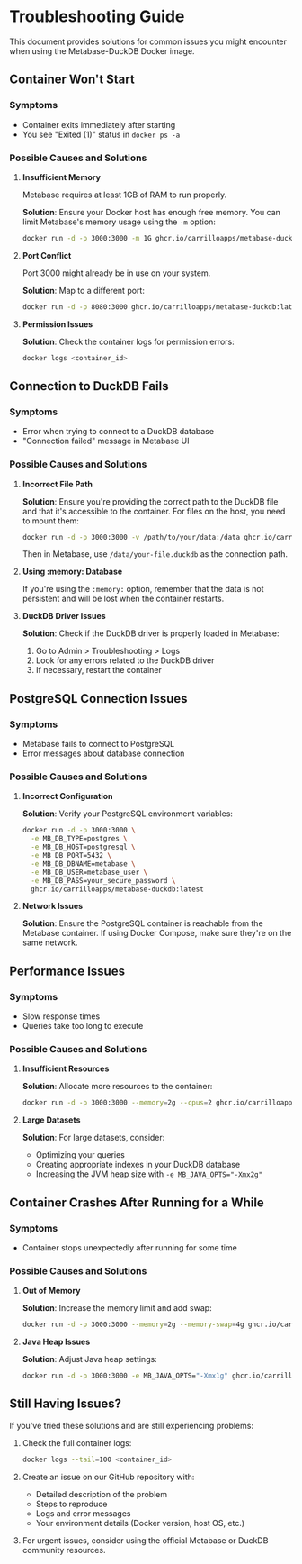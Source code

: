 # Troubleshooting Guide

This document provides solutions for common issues you might encounter when using the Metabase-DuckDB Docker image.

## Container Won't Start

### Symptoms
- Container exits immediately after starting
- You see "Exited (1)" status in `docker ps -a`

### Possible Causes and Solutions

1. **Insufficient Memory**
   
   Metabase requires at least 1GB of RAM to run properly.
   
   **Solution**: Ensure your Docker host has enough free memory. You can limit Metabase's memory usage using the `-m` option:
   ```bash
   docker run -d -p 3000:3000 -m 1G ghcr.io/carrilloapps/metabase-duckdb:latest
   ```

2. **Port Conflict**
   
   Port 3000 might already be in use on your system.
   
   **Solution**: Map to a different port:
   ```bash
   docker run -d -p 8080:3000 ghcr.io/carrilloapps/metabase-duckdb:latest
   ```

3. **Permission Issues**
   
   **Solution**: Check the container logs for permission errors:
   ```bash
   docker logs <container_id>
   ```

## Connection to DuckDB Fails

### Symptoms
- Error when trying to connect to a DuckDB database
- "Connection failed" message in Metabase UI

### Possible Causes and Solutions

1. **Incorrect File Path**
   
   **Solution**: Ensure you're providing the correct path to the DuckDB file and that it's accessible to the container. For files on the host, you need to mount them:
   ```bash
   docker run -d -p 3000:3000 -v /path/to/your/data:/data ghcr.io/carrilloapps/metabase-duckdb:latest
   ```
   
   Then in Metabase, use `/data/your-file.duckdb` as the connection path.

2. **Using :memory: Database**
   
   If you're using the `:memory:` option, remember that the data is not persistent and will be lost when the container restarts.

3. **DuckDB Driver Issues**
   
   **Solution**: Check if the DuckDB driver is properly loaded in Metabase:
   1. Go to Admin > Troubleshooting > Logs
   2. Look for any errors related to the DuckDB driver
   3. If necessary, restart the container

## PostgreSQL Connection Issues

### Symptoms
- Metabase fails to connect to PostgreSQL
- Error messages about database connection

### Possible Causes and Solutions

1. **Incorrect Configuration**
   
   **Solution**: Verify your PostgreSQL environment variables:
   ```bash
   docker run -d -p 3000:3000 \
     -e MB_DB_TYPE=postgres \
     -e MB_DB_HOST=postgresql \
     -e MB_DB_PORT=5432 \
     -e MB_DB_DBNAME=metabase \
     -e MB_DB_USER=metabase_user \
     -e MB_DB_PASS=your_secure_password \
     ghcr.io/carrilloapps/metabase-duckdb:latest
   ```

2. **Network Issues**
   
   **Solution**: Ensure the PostgreSQL container is reachable from the Metabase container. If using Docker Compose, make sure they're on the same network.

## Performance Issues

### Symptoms
- Slow response times
- Queries take too long to execute

### Possible Causes and Solutions

1. **Insufficient Resources**
   
   **Solution**: Allocate more resources to the container:
   ```bash
   docker run -d -p 3000:3000 --memory=2g --cpus=2 ghcr.io/carrilloapps/metabase-duckdb:latest
   ```

2. **Large Datasets**
   
   **Solution**: For large datasets, consider:
   - Optimizing your queries
   - Creating appropriate indexes in your DuckDB database
   - Increasing the JVM heap size with `-e MB_JAVA_OPTS="-Xmx2g"`

## Container Crashes After Running for a While

### Symptoms
- Container stops unexpectedly after running for some time

### Possible Causes and Solutions

1. **Out of Memory**
   
   **Solution**: Increase the memory limit and add swap:
   ```bash
   docker run -d -p 3000:3000 --memory=2g --memory-swap=4g ghcr.io/carrilloapps/metabase-duckdb:latest
   ```

2. **Java Heap Issues**
   
   **Solution**: Adjust Java heap settings:
   ```bash
   docker run -d -p 3000:3000 -e MB_JAVA_OPTS="-Xmx1g" ghcr.io/carrilloapps/metabase-duckdb:latest
   ```

## Still Having Issues?

If you've tried these solutions and are still experiencing problems:

1. Check the full container logs:
   ```bash
   docker logs --tail=100 <container_id>
   ```

2. Create an issue on our GitHub repository with:
   - Detailed description of the problem
   - Steps to reproduce
   - Logs and error messages
   - Your environment details (Docker version, host OS, etc.)

3. For urgent issues, consider using the official Metabase or DuckDB community resources.
